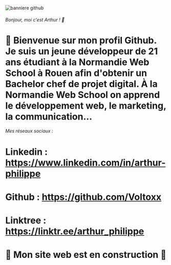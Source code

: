 ![banniere github](https://user-images.githubusercontent.com/103951666/223402709-3d689349-3731-4332-8a69-efd05578cbfd.jpg)

###### Bonjour, moi c'est Arthur ! 👋

# 🌊 Bienvenue sur mon profil Github. Je suis un jeune développeur de 21 ans étudiant à la Normandie Web School à Rouen afin d'obtenir un Bachelor chef de projet digital. À la Normandie Web School on apprend le développement web, le marketing, la communication...

###### Mes réseaux sociaux :

# Linkedin : https://www.linkedin.com/in/arthur-philippe
# Github : https://github.com/Voltoxx
# Linktree : https://linktr.ee/arthur_philippe
# 🚧 Mon site web est en construction 🚧
